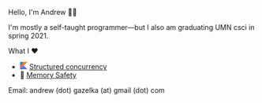 Hello, I'm Andrew 👋🏼

I'm mostly a self-taught programmer—but I also am graduating UMN csci in spring 2021.

What I ❤️
- <img src=".github/kotlin.png" alt="Kotlin Emoji" width="15"> [Structured concurrency](https://vorpus.org/blog/notes-on-structured-concurrency-or-go-statement-considered-harmful/)
- 🦀 [Memory Safety](https://www.rust-lang.org/)

Email: andrew (dot) gazelka (at) gmail (dot) com 
